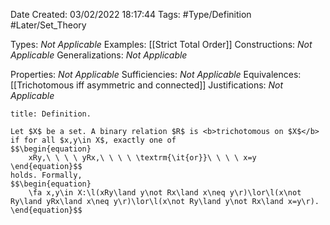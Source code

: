 <div class="topSpace"></div>

Date Created: 03/02/2022 18:17:44
Tags: #Type/Definition #Later/Set_Theory

Types: <i>Not Applicable</i>
Examples: [[Strict Total Order]]
Constructions: <i>Not Applicable</i>
Generalizations: <i>Not Applicable</i>

Properties: <i>Not Applicable</i>
Sufficiencies: <i>Not Applicable</i>
Equivalences: [[Trichotomous iff asymmetric and connected]]
Justifications: <i>Not Applicable</i>

``` ad-Definition
title: Definition.

Let $X$ be a set. A binary relation $R$ is <b>trichotomous on $X$</b> if for all $x,y\in X$, exactly one of
$$\begin{equation}
    xRy,\ \ \ \ yRx,\ \ \ \ \textrm{\it{or}}\ \ \ \ x=y
\end{equation}$$
holds. Formally,
$$\begin{equation}
    \fa x,y\in X:\l(xRy\land y\not Rx\land x\neq y\r)\lor\l(x\not Ry\land yRx\land x\neq y\r)\lor\l(x\not Ry\land y\not Rx\land x=y\r).
\end{equation}$$

```
